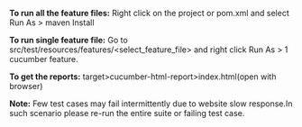 **To run all the feature files:**
Right click on the project or pom.xml and select Run As > maven Install

**To run single feature file:**
Go to src/test/resources/features/<select_feature_file> and right click Run As > 1 cucumber feature.

 **To get the reports:**
target>cucumber-html-report>index.html(open with browser)
 
 **Note:**
Few test cases may fail intermittently due to website slow response.In such scenario please re-run the entire suite or failing test case.
 
   